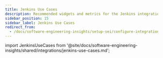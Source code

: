 ```yaml
---
title: Jenkins Use Cases
description: Recommended widgets and metrics for the Jenkins integration
sidebar_position: 15
sidebar_label: Jenkins Use Cases
redirect_from:
  - /docs/software-engineering-insights/setup-sei/configure-integrations/jenkins/sei-jenkins-use-cases
---
```


import JenkinsUseCases from '@site/docs/software-engineering-insights/shared/integrations/jenkins-use-cases.md';

<JenkinsUseCases />